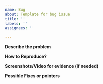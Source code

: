 ```yaml
---
name: Bug
about: Template for bug issue
title: ''
labels: ''
assignees: ''

---
```

**Describe the problem**

**How to Reproduce?**

**Screenshots/Video for evidence (if needed)**

**Possible Fixes or pointers**

